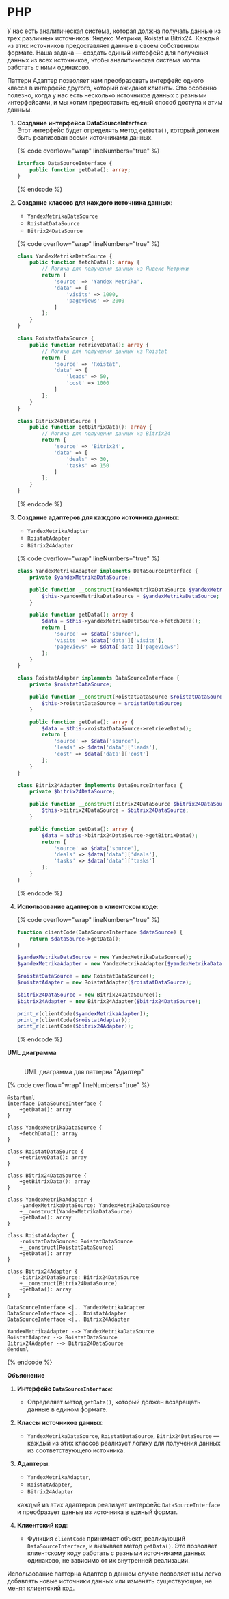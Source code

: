 # PHP

У нас есть аналитическая система, которая должна получать данные из трех различных источников: Яндекс Метрики, Roistat и Bitrix24. Каждый из этих источников предоставляет данные в своем собственном формате. Наша задача — создать единый интерфейс для получения данных из всех источников, чтобы аналитическая система могла работать с ними одинаково.

Паттерн Адаптер позволяет нам преобразовать интерфейс одного класса в интерфейс другого, который ожидают клиенты. Это особенно полезно, когда у нас есть несколько источников данных с разными интерфейсами, и мы хотим предоставить единый способ доступа к этим данным.

1.  **Создание интерфейса DataSourceInterface**:\
    Этот интерфейс будет определять метод `getData()`, который должен быть реализован всеми источниками данных.

    {% code overflow="wrap" lineNumbers="true" %}
    ```php
    interface DataSourceInterface {
        public function getData(): array;
    }
    ```
    {% endcode %}
2.  **Создание классов для каждого источника данных**:

    * `YandexMetrikaDataSource`
    * `RoistatDataSource`
    * `Bitrix24DataSource`

    {% code overflow="wrap" lineNumbers="true" %}
    ```php
    class YandexMetrikaDataSource {
        public function fetchData(): array {
            // Логика для получения данных из Яндекс Метрики
            return [
                'source' => 'Yandex Metrika',
                'data' => [
                    'visits' => 1000,
                    'pageviews' => 2000
                ]
            ];
        }
    }

    class RoistatDataSource {
        public function retrieveData(): array {
            // Логика для получения данных из Roistat
            return [
                'source' => 'Roistat',
                'data' => [
                    'leads' => 50,
                    'cost' => 1000
                ]
            ];
        }
    }

    class Bitrix24DataSource {
        public function getBitrixData(): array {
            // Логика для получения данных из Bitrix24
            return [
                'source' => 'Bitrix24',
                'data' => [
                    'deals' => 30,
                    'tasks' => 150
                ]
            ];
        }
    }
    ```
    {% endcode %}
3.  **Создание адаптеров для каждого источника данных**:

    * `YandexMetrikaAdapter`
    * `RoistatAdapter`
    * `Bitrix24Adapter`

    {% code overflow="wrap" lineNumbers="true" %}
    ```php
    class YandexMetrikaAdapter implements DataSourceInterface {
        private $yandexMetrikaDataSource;

        public function __construct(YandexMetrikaDataSource $yandexMetrikaDataSource) {
            $this->yandexMetrikaDataSource = $yandexMetrikaDataSource;
        }

        public function getData(): array {
            $data = $this->yandexMetrikaDataSource->fetchData();
            return [
                'source' => $data['source'],
                'visits' => $data['data']['visits'],
                'pageviews' => $data['data']['pageviews']
            ];
        }
    }

    class RoistatAdapter implements DataSourceInterface {
        private $roistatDataSource;

        public function __construct(RoistatDataSource $roistatDataSource) {
            $this->roistatDataSource = $roistatDataSource;
        }

        public function getData(): array {
            $data = $this->roistatDataSource->retrieveData();
            return [
                'source' => $data['source'],
                'leads' => $data['data']['leads'],
                'cost' => $data['data']['cost']
            ];
        }
    }

    class Bitrix24Adapter implements DataSourceInterface {
        private $bitrix24DataSource;

        public function __construct(Bitrix24DataSource $bitrix24DataSource) {
            $this->bitrix24DataSource = $bitrix24DataSource;
        }

        public function getData(): array {
            $data = $this->bitrix24DataSource->getBitrixData();
            return [
                'source' => $data['source'],
                'deals' => $data['data']['deals'],
                'tasks' => $data['data']['tasks']
            ];
        }
    }
    ```
    {% endcode %}
4.  **Использование адаптеров в клиентском коде**:

    {% code overflow="wrap" lineNumbers="true" %}
    ```php
    function clientCode(DataSourceInterface $dataSource) {
        return $dataSource->getData();
    }

    $yandexMetrikaDataSource = new YandexMetrikaDataSource();
    $yandexMetrikaAdapter = new YandexMetrikaAdapter($yandexMetrikaDataSource);

    $roistatDataSource = new RoistatDataSource();
    $roistatAdapter = new RoistatAdapter($roistatDataSource);

    $bitrix24DataSource = new Bitrix24DataSource();
    $bitrix24Adapter = new Bitrix24Adapter($bitrix24DataSource);

    print_r(clientCode($yandexMetrikaAdapter));
    print_r(clientCode($roistatAdapter));
    print_r(clientCode($bitrix24Adapter));
    ```
    {% endcode %}

**UML диаграмма**

<figure><img src="../../../../../.gitbook/assets/image (1) (1) (1) (1) (1) (1) (1) (1) (1) (1) (1) (1) (1) (1) (1) (1) (1) (1) (1) (1) (1) (2) (1) (1) (1) (1) (1).png" alt=""><figcaption><p>UML диаграмма для паттерна "Адаптер"</p></figcaption></figure>

{% code overflow="wrap" lineNumbers="true" %}
```plant-uml
@startuml
interface DataSourceInterface {
    +getData(): array
}

class YandexMetrikaDataSource {
    +fetchData(): array
}

class RoistatDataSource {
    +retrieveData(): array
}

class Bitrix24DataSource {
    +getBitrixData(): array
}

class YandexMetrikaAdapter {
    -yandexMetrikaDataSource: YandexMetrikaDataSource
    +__construct(YandexMetrikaDataSource)
    +getData(): array
}

class RoistatAdapter {
    -roistatDataSource: RoistatDataSource
    +__construct(RoistatDataSource)
    +getData(): array
}

class Bitrix24Adapter {
    -bitrix24DataSource: Bitrix24DataSource
    +__construct(Bitrix24DataSource)
    +getData(): array
}

DataSourceInterface <|.. YandexMetrikaAdapter
DataSourceInterface <|.. RoistatAdapter
DataSourceInterface <|.. Bitrix24Adapter

YandexMetrikaAdapter --> YandexMetrikaDataSource
RoistatAdapter --> RoistatDataSource
Bitrix24Adapter --> Bitrix24DataSource
@enduml
```
{% endcode %}

**Объяснение**

1. **Интерфейс `DataSourceInterface`**:
   * Определяет метод `getData()`, который должен возвращать данные в едином формате.
2. **Классы источников данных**:
   * `YandexMetrikaDataSource`, `RoistatDataSource`, `Bitrix24DataSource` — каждый из этих классов реализует логику для получения данных из соответствующего источника.
3.  **Адаптеры**:

    * `YandexMetrikaAdapter`,&#x20;
    * `RoistatAdapter`,&#x20;
    * `Bitrix24Adapter`&#x20;

    каждый из этих адаптеров реализует интерфейс `DataSourceInterface` и преобразует данные из источника в единый формат.
4. **Клиентский код**:
   * Функция `clientCode` принимает объект, реализующий `DataSourceInterface`, и вызывает метод `getData()`. Это позволяет клиентскому коду работать с разными источниками данных одинаково, не зависимо от их внутренней реализации.

Использование паттерна Адаптер в данном случае позволяет нам легко добавлять новые источники данных или изменять существующие, не меняя клиентский код.
